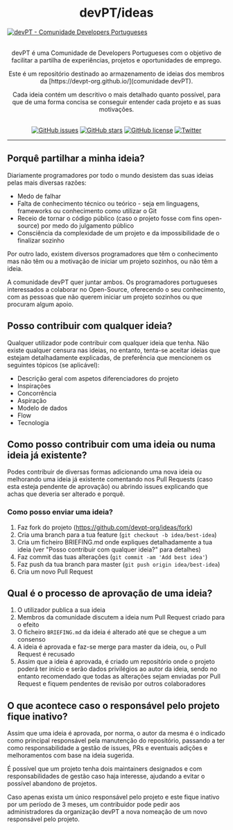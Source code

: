 <h1 align="center">devPT/ideas</h1>

<a href="https://devpt-org.github.io/" title="devPT">
  <img src="https://github.com/devpt-org/devpt-org.github.io/blob/master/static/devpt.png?raw=true" alt="devPT - Comunidade Developers Portugueses" />
</a>

<br />
<br />

<p align="center">
  devPT é uma Comunidade de Developers Portugueses com o objetivo de facilitar a partilha de experiências, projetos e oportunidades de emprego.
</p>

<p align="center">
  Este é um repositório destinado ao armazenamento de ideias dos membros da [https://devpt-org.github.io/](comunidade devPT).
  </p>

<p align="center">
    Cada ideia contém um descritivo o mais detalhado quanto possível, para que de uma forma concisa se conseguir entender cada projeto e as suas motivações.
</p>

<br />

<div align="center">
  <!-- Issues -->
  <a href="https://github.com/devpt-org/ideas/issues"><img alt="GitHub issues" src="https://img.shields.io/github/issues/devpt-org/ideas?style=for-the-badge"></a>
  <!-- Stars -->
  <a href="https://github.com/devpt-org/ideas/stargazers"><img alt="GitHub stars" src="https://img.shields.io/github/stars/devpt-org/ideas?style=for-the-badge"></a>
  <!-- License -->
  <a href="https://github.com/devpt-org/ideas/blob/master/LICENSE.md"><img alt="GitHub license" src="https://img.shields.io/github/license/devpt-org/ideas?style=for-the-badge"></a>
  </a>
  <!-- Tweet -->
  <a href="https://twitter.com/intent/tweet?text=Wow:&url=https%3A%2F%2Fgithub.com%2Fdevpt-org%2Fideas"><img alt="Twitter" src="https://img.shields.io/twitter/url?style=for-the-badge&url=https%3A%2F%2Fideas%2F"></a>
</div>

<hr />


## Porquê partilhar a minha ideia?

Diariamente programadores por todo o mundo desistem das suas ideias pelas mais diversas razões:
- Medo de falhar
- Falta de conhecimento técnico ou teórico - seja em linguagens, frameworks ou conhecimento como utilizar o Git
- Receio de tornar o código público (caso o projeto fosse com fins open-source) por medo do julgamento público
- Consciência da complexidade de um projeto e da impossibilidade de o finalizar sozinho

Por outro lado, existem diversos programadores que têm o conhecimento mas não têm ou a motivação de iniciar um projeto sozinhos, ou não têm a ideia.

A comunidade devPT quer juntar ambos. Os programadores portugueses interessados a colaborar no Open-Source, oferecendo o seu conhecimento, com as pessoas que não querem iniciar um projeto sozinhos ou que procuram algum apoio.

## Posso contribuir com qualquer ideia?

Qualquer utilizador pode contribuir com qualquer ideia que tenha. Não existe qualquer censura nas ideias, no entanto, tenta-se aceitar ideias que estejam detalhadamente explicadas, de preferência que mencionem os seguintes tópicos (se aplicável):

- Descrição geral com aspetos diferenciadores do projeto
- Inspirações
- Concorrência
- Aspiração
- Modelo de dados
- Flow
- Tecnologia

## Como posso contribuir com uma ideia ou numa ideia já existente?

Podes contribuir de diversas formas adicionando uma nova ideia ou melhorando uma ideia já existente comentando nos Pull Requests (caso esta esteja pendente de aprovação) ou abrindo issues explicando que achas que deveria ser alterado e porquê.

### Como posso enviar uma ideia?

1. Faz fork do projeto (<https://github.com/devpt-org/ideas/fork>)
2. Cria uma branch para a tua feature (`git checkout -b idea/best-idea`)
3. Cria um ficheiro BRIEFING.md onde expliques detalhadamente a tua ideia (ver "Posso contribuir com qualquer ideia?" para detalhes)
4. Faz commit das tuas alterações (`git commit -am 'Add best idea'`)
5. Faz push da tua branch para master (`git push origin idea/best-idea`)
6. Cria um novo Pull Request

## Qual é o processo de aprovação de uma ideia?

1) O utilizador publica a sua ideia
2) Membros da comunidade discutem a ideia num Pull Request criado para o efeito
3) O ficheiro `BRIEFING.md` da ideia é alterado até que se chegue a um consenso
4) A ideia é aprovada e faz-se merge para master da ideia, ou, o Pull Request é recusado
5) Assim que a ideia é aprovada, é criado um repositório onde o projeto poderá ter início e serão dados privilégios ao autor da ideia, sendo no entanto recomendado que todas as alterações sejam enviadas por Pull Request e fiquem pendentes de revisão por outros colaboradores

## O que acontece caso o responsável pelo projeto fique inativo?

Assim que uma ideia é aprovada, por norma, o autor da mesma é o indicado como principal responsável pela manutenção do repositório, passando a ter como responsabilidade a gestão de issues, PRs e eventuais adições e melhoramentos com base na ideia sugerida.

É possível que um projeto tenha dois maintainers designados e com responsabilidades de gestão caso haja interesse, ajudando a evitar o possível abandono de projetos.

Caso apenas exista um único responsável pelo projeto e este fique inativo por um período de 3 meses, um contribuidor pode pedir aos administradores da organização devPT a nova nomeação de um novo responsável pelo projeto.